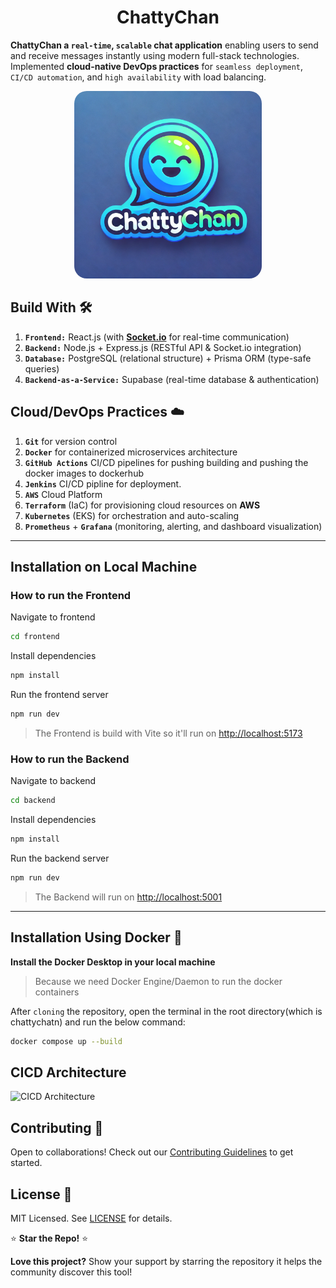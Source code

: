 <div align="center">
<h1>ChattyChan </h1>
</div>

**ChattyChan a `real-time`, `scalable` chat application** enabling users to send and receive messages instantly using modern full-stack technologies. Implemented **cloud-native DevOps practices** for `seamless deployment`,` CI/CD automation`, and `high availability` with load balancing.

<div align="center">

  <img src="frontend/public/chattychan.svg" alt="chattychan" width="300" height="300" style="border-radius: 20px;">
</div>

## **Build With** 🛠️

1. **`Frontend:`** React.js (with [**Socket.io**](http://socket.io/) for real-time communication)
2. **`Backend:`** Node.js + Express.js (RESTful API & Socket.io integration)
3. **`Database:`** PostgreSQL (relational structure) + Prisma ORM (type-safe queries)
4. **`Backend-as-a-Service:`** Supabase (real-time database & authentication)

## **Cloud/DevOps Practices** ☁️

1. **`Git`** for version control
2. **`Docker`** for containerized microservices architecture
3. **`GitHub Actions`** CI/CD pipelines for pushing building and pushing the docker images to dockerhub
4. **`Jenkins`** CI/CD pipline for deployment.
5. **`AWS`** Cloud Platform
6. **`Terraform`** (IaC) for provisioning cloud resources on **AWS**
7. **`Kubernetes`** (EKS) for orchestration and auto-scaling
8. **`Prometheus`** + **`Grafana`** (monitoring, alerting, and dashboard visualization)

---

## **Installation on Local Machine**

### **How to run the Frontend**

Navigate to frontend

```bash
cd frontend
```

Install dependencies

```bash
npm install
```

Run the frontend server

```bash
npm run dev
```

> The Frontend is build with Vite so it'll run on [http://localhost:5173](http://localhost:5173)

### **How to run the Backend**

Navigate to backend

```bash
cd backend
```

Install dependencies

```bash
npm install
```

Run the backend server

```bash
npm run dev
```

> The Backend will run on [http://localhost:5001](http://localhost:5001)

---

## **Installation Using Docker** 🐳

**Install the Docker Desktop in your local machine**

> Because we need Docker Engine/Daemon to run the docker containers

After `cloning` the repository, open the terminal in the root directory(which is chattychatn) and run the below command:

```bash
docker compose up --build
```

## CICD Architecture
![CICD Architecture]()








## **Contributing** 🤝

Open to collaborations! Check out our [Contributing Guidelines](./CONTRIBUTING.MD) to get started.

## **License** 📜

MIT Licensed. See [LICENSE](./LICENSE) for details.

⭐ **Star the Repo!** ⭐

**Love this project?** Show your support by starring the repository it helps the community discover this tool!
